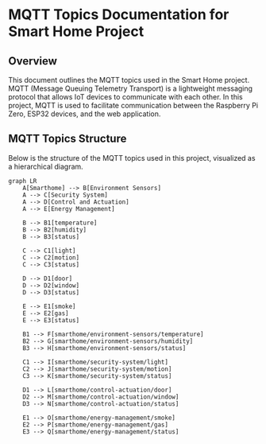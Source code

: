 # MQTT Topics Documentation for Smart Home Project

## Overview

This document outlines the MQTT topics used in the Smart Home project. MQTT (Message Queuing Telemetry Transport) is a lightweight messaging protocol that allows IoT devices to communicate with each other. In this project, MQTT is used to facilitate communication between the Raspberry Pi Zero, ESP32 devices, and the web application.

## MQTT Topics Structure

Below is the structure of the MQTT topics used in this project, visualized as a hierarchical diagram.

```mermaid
graph LR
    A[Smarthome] --> B[Environment Sensors]
    A --> C[Security System]
    A --> D[Control and Actuation]
    A --> E[Energy Management]

    B --> B1[temperature]
    B --> B2[humidity]
    B --> B3[status]

    C --> C1[light]
    C --> C2[motion]
    C --> C3[status]

    D --> D1[door]
    D --> D2[window]
    D --> D3[status]

    E --> E1[smoke]
    E --> E2[gas]
    E --> E3[status]

    B1 --> F[smarthome/environment-sensors/temperature]
    B2 --> G[smarthome/environment-sensors/humidity]
    B3 --> H[smarthome/environment-sensors/status]

    C1 --> I[smarthome/security-system/light]
    C2 --> J[smarthome/security-system/motion]
    C3 --> K[smarthome/security-system/status]

    D1 --> L[smarthome/control-actuation/door]
    D2 --> M[smarthome/control-actuation/window]
    D3 --> N[smarthome/control-actuation/status]

    E1 --> O[smarthome/energy-management/smoke]
    E2 --> P[smarthome/energy-management/gas]
    E3 --> Q[smarthome/energy-management/status]
```
